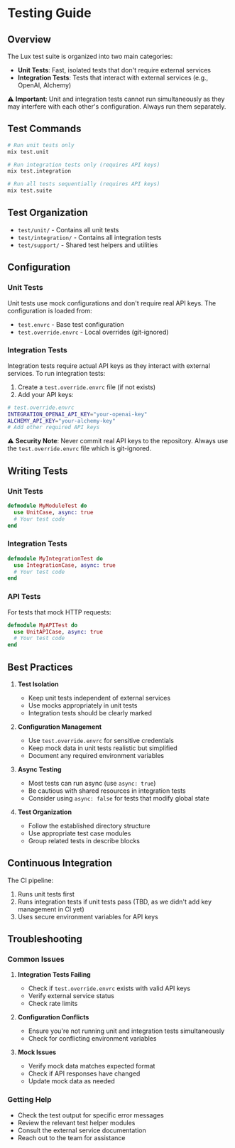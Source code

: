 # Testing Guide

## Overview
The Lux test suite is organized into two main categories:
- **Unit Tests**: Fast, isolated tests that don't require external services
- **Integration Tests**: Tests that interact with external services (e.g., OpenAI, Alchemy)

⚠️ **Important**: Unit and integration tests cannot run simultaneously as they may interfere with each other's configuration. Always run them separately.

## Test Commands

```bash
# Run unit tests only
mix test.unit

# Run integration tests only (requires API keys)
mix test.integration

# Run all tests sequentially (requires API keys)
mix test.suite
```

## Test Organization

- `test/unit/` - Contains all unit tests
- `test/integration/` - Contains all integration tests
- `test/support/` - Shared test helpers and utilities

## Configuration

### Unit Tests
Unit tests use mock configurations and don't require real API keys. The configuration is loaded from:
- `test.envrc` - Base test configuration
- `test.override.envrc` - Local overrides (git-ignored)

### Integration Tests
Integration tests require actual API keys as they interact with external services. To run integration tests:

1. Create a `test.override.envrc` file (if not exists)
2. Add your API keys:
```bash
# test.override.envrc
INTEGRATION_OPENAI_API_KEY="your-openai-key"
ALCHEMY_API_KEY="your-alchemy-key"
# Add other required API keys
```

⚠️ **Security Note**: Never commit real API keys to the repository. Always use the `test.override.envrc` file which is git-ignored.

## Writing Tests

### Unit Tests
```elixir
defmodule MyModuleTest do
  use UnitCase, async: true
  # Your test code
end
```

### Integration Tests
```elixir
defmodule MyIntegrationTest do
  use IntegrationCase, async: true
  # Your test code
end
```

### API Tests
For tests that mock HTTP requests:
```elixir
defmodule MyAPITest do
  use UnitAPICase, async: true
  # Your test code
end
```

## Best Practices

1. **Test Isolation**
   - Keep unit tests independent of external services
   - Use mocks appropriately in unit tests
   - Integration tests should be clearly marked

2. **Configuration Management**
   - Use `test.override.envrc` for sensitive credentials
   - Keep mock data in unit tests realistic but simplified
   - Document any required environment variables

3. **Async Testing**
   - Most tests can run async (use `async: true`)
   - Be cautious with shared resources in integration tests
   - Consider using `async: false` for tests that modify global state

4. **Test Organization**
   - Follow the established directory structure
   - Use appropriate test case modules
   - Group related tests in describe blocks

## Continuous Integration

The CI pipeline:
1. Runs unit tests first
2. Runs integration tests if unit tests pass (TBD, as we didn't add key management in CI yet)
3. Uses secure environment variables for API keys

## Troubleshooting

### Common Issues

1. **Integration Tests Failing**
   - Check if `test.override.envrc` exists with valid API keys
   - Verify external service status
   - Check rate limits

2. **Configuration Conflicts**
   - Ensure you're not running unit and integration tests simultaneously
   - Check for conflicting environment variables

3. **Mock Issues**
   - Verify mock data matches expected format
   - Check if API responses have changed
   - Update mock data as needed

### Getting Help

- Check the test output for specific error messages
- Review the relevant test helper modules
- Consult the external service documentation
- Reach out to the team for assistance 